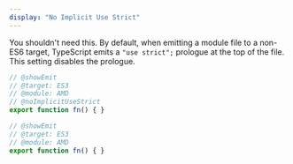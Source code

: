 ```yaml
---
display: "No Implicit Use Strict"
---
```


You shouldn't need this. By default, when emitting a module file to a non-ES6 target, TypeScript emits a `"use strict";` prologue at the top of the file.
This setting disables the prologue.

```ts twoslash
// @showEmit
// @target: ES3
// @module: AMD
// @noImplicitUseStrict
export function fn() { }
```

```ts twoslash
// @showEmit
// @target: ES3
// @module: AMD
export function fn() { }
```
